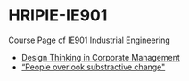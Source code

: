 # HRIPIE-IE901
Course Page of IE901 Industrial Engineering

- [Design Thinking in Corporate Management](https://github.com/NanFangHong/HRIPIE-IE901/blob/main/file/The%20Value%20of%20Design%20Leadership_McKinsey.pdf)
- [“People overlook substractive change"](file/Adams2021.pdf)
